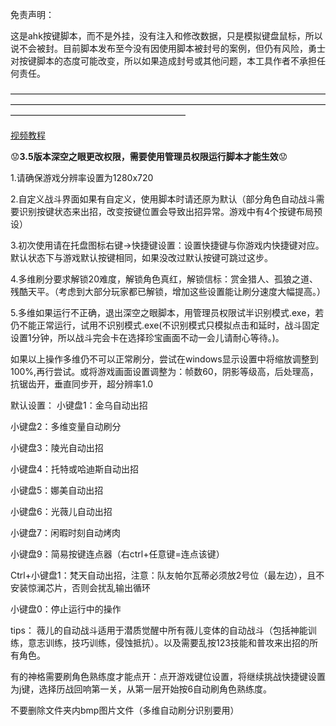 
免责声明：

这是ahk按键脚本，而不是外挂，没有注入和修改数据，只是模拟键盘鼠标，所以说不会被封。目前脚本发布至今没有因使用脚本被封号的案例，但仍有风险，勇士对按键脚本的态度可能改变，所以如果造成封号或其他问题，本工具作者不承担任何责任。

————————————————————————————————————————————————————————————————————————————————————————————

[视频教程](https://www.bilibili.com/video/BV1ZxxmeDEdn/)

😟**3.5版本深空之眼更改权限，需要使用管理员权限运行脚本才能生效**😟


1.请确保游戏分辨率设置为1280x720

2.自定义战斗界面如果有自定义，使用脚本时请还原为默认（部分角色自动战斗需要识别按键状态来出招，改变按键位置会导致出招异常。游戏中有4个按键布局预设）

3.初次使用请在托盘图标右键→快捷键设置：设置快捷键与你游戏内快捷键对应。默认状态下与游戏默认按键相同，如果没改过默认按键可跳过这步。

4.多维刷分要求解锁20难度，解锁角色真红，解锁信标：赏金猎人、孤狼之道、残酷天平。（考虑到大部分玩家都已解锁，增加这些设置能让刷分速度大幅提高。）

5.多维如果运行不正确，退出深空之眼脚本，用管理员权限试半识别模式.exe，若仍不能正常运行，试用不识别模式.exe(不识别模式只模拟点击和延时，战斗固定设置1分钟，所以战斗完会卡在选择珍宝画面不动一会儿请耐心等待。)。

如果以上操作多维仍不可以正常刷分，尝试在windows显示设置中将缩放调整到100%,再行尝试。或将游戏画面设置调整为：帧数60，阴影等级高，后处理高，抗锯齿开，垂直同步开，超分辨率1.0


默认设置：
小键盘1：金乌自动出招

小键盘2：多维变量自动刷分

小键盘3：陵光自动出招

小键盘4：托特或哈迪斯自动出招

小键盘5：娜美自动出招

小键盘6：光薇儿自动出招

小键盘7：闲暇时刻自动烤肉

小键盘9：简易按键连点器（右ctrl+任意键=连点该键）

Ctrl+小键盘1：梵天自动出招，注意：队友帕尔瓦蒂必须放2号位（最左边），且不安装惊澜芯片，否则会扰乱输出循环

小键盘0：停止运行中的操作

tips：
薇儿的自动战斗适用于潜质觉醒中所有薇儿变体的自动战斗（包括神能训练，意志训练，技巧训练，侵蚀抵抗）。以及需要乱按123技能和普攻来出招的所有角色。

有的神格需要刷角色熟练度才能点开：点开游戏键位设置，将继续挑战快捷键设置为j键，选择历战回响第一关，从第一层开始按6自动刷角色熟练度。

不要删除文件夹内bmp图片文件（多维自动刷分识别要用）
